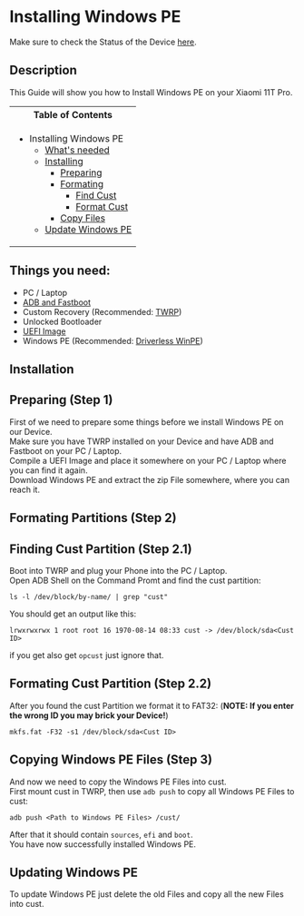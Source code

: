 # Installing Windows PE

Make sure to check the Status of the Device [here](https://github.com/Robotix22/MU-Qcom/blob/main/Status.md#xiaomi-11t-pro).

## Description

This Guide will show you how to Install Windows PE on your Xiaomi 11T Pro.

<table>
<tr><th>Table of Contents</th></th>
<tr><td>
  
- Installing Windows PE
    - [What's needed](https://github.com/Robotix22/MU-Qcom-Guides/blob/main/Xiaomi-11T-Pro/WinPE.md#things-you-need)
    - [Installing](https://github.com/Robotix22/MU-Qcom-Guides/blob/main/Xiaomi-11T-Pro/WinPE.md#installation)
        - [Preparing](https://github.com/Robotix22/MU-Qcom-Guides/blob/main/Xiaomi-11T-Pro/WinPE.md#preparing-step-1)
        - [Formating](https://github.com/Robotix22/MU-Qcom-Guides/blob/main/Xiaomi-11T-Pro/WinPE.md#formating-partitions-step-2)
            - [Find Cust](https://github.com/Robotix22/MU-Qcom-Guides/blob/main/Xiaomi-11T-Pro/WinPE.md#finding-cust-partition-step-21)
            - [Format Cust](https://github.com/Robotix22/MU-Qcom-Guides/blob/main/Xiaomi-11T-Pro/WinPE.md#formating-cust-partition-step-22)
        - [Copy Files](https://github.com/Robotix22/MU-Qcom-Guides/blob/main/Xiaomi-11T-Pro/WinPE.md#copying-windows-pe-files-step-3)
    - [Update Windows PE](https://github.com/Robotix22/MU-Qcom-Guides/blob/main/Xiaomi-11T-Pro/WinPE.md#updating-windows-pe)

</td></tr> </table>

## Things you need:
   - PC / Laptop
   - [ADB and Fastboot](https://developer.android.com/studio/releases/platform-tools#downloads)
   - Custom Recovery (Recommended: [TWRP](https://sourceforge.net/projects/recovery-for-xiaomi-devices/files/vili/twrp-3.7.0_12-v7.2_A12-vili-skkk.img/download))
   - Unlocked Bootloader
   - [UEFI Image](https://github.com/Robotix22/MU-Qcom)
   - Windows PE (Recommended: [Driverless WinPE](https://drive.google.com/drive/folders/1-k4LwTuVw48e3Es_CIKPNf68CA9HXYRb))

## Installation

## Preparing (Step 1)

First of we need to prepare some things before we install Windows PE on our Device. <br />
Make sure you have TWRP installed on your Device and have ADB and Fastboot on your PC / Laptop. <br />
Compile a UEFI Image and place it somewhere on your PC / Laptop where you can find it again. <br />
Download Windows PE and extract the zip File somewhere, where you can reach it.

## Formating Partitions (Step 2)

## Finding Cust Partition (Step 2.1)

Boot into TWRP and plug your Phone into the PC / Laptop. <br />
Open ADB Shell on the Command Promt and find the cust partition:
```
ls -l /dev/block/by-name/ | grep "cust"
```
You should get an output like this:
```
lrwxrwxrwx 1 root root 16 1970-08-14 08:33 cust -> /dev/block/sda<Cust ID>
```
if you get also get `opcust` just ignore that. <br />

## Formating Cust Partition (Step 2.2)

After you found the cust Partition we format it to FAT32:
(**NOTE: If you enter the wrong ID you may brick your Device!**)
```
mkfs.fat -F32 -s1 /dev/block/sda<Cust ID>
```

## Copying Windows PE Files (Step 3)

And now we need to copy the Windows PE Files into cust. <br />
First mount cust in TWRP, then use `adb push` to copy all Windows PE Files to cust:
```
adb push <Path to Windows PE Files> /cust/
```
After that it should contain `sources`, `efi` and `boot`. <br />
You have now successfully installed Windows PE.

## Updating Windows PE

To update Windows PE just delete the old Files and copy all the new Files into cust.
